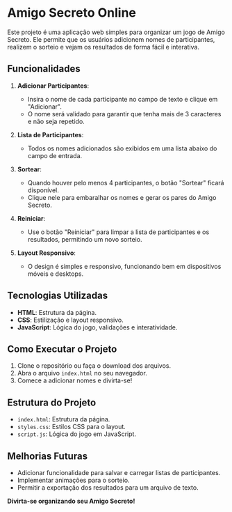 # Amigo Secreto Online

Este projeto é uma aplicação web simples para organizar um jogo de Amigo Secreto. Ele permite que os usuários adicionem nomes de participantes, realizem o sorteio e vejam os resultados de forma fácil e interativa.

## Funcionalidades

1. **Adicionar Participantes**:
   - Insira o nome de cada participante no campo de texto e clique em "Adicionar".
   - O nome será validado para garantir que tenha mais de 3 caracteres e não seja repetido.

2. **Lista de Participantes**:
   - Todos os nomes adicionados são exibidos em uma lista abaixo do campo de entrada.

3. **Sortear**:
   - Quando houver pelo menos 4 participantes, o botão "Sortear" ficará disponível.
   - Clique nele para embaralhar os nomes e gerar os pares do Amigo Secreto.

4. **Reiniciar**:
   - Use o botão "Reiniciar" para limpar a lista de participantes e os resultados, permitindo um novo sorteio.

5. **Layout Responsivo**:
   - O design é simples e responsivo, funcionando bem em dispositivos móveis e desktops.

## Tecnologias Utilizadas

- **HTML**: Estrutura da página.
- **CSS**: Estilização e layout responsivo.
- **JavaScript**: Lógica do jogo, validações e interatividade.

## Como Executar o Projeto

1. Clone o repositório ou faça o download dos arquivos.
2. Abra o arquivo `index.html` no seu navegador.
3. Comece a adicionar nomes e divirta-se!

## Estrutura do Projeto

- `index.html`: Estrutura da página.
- `styles.css`: Estilos CSS para o layout.
- `script.js`: Lógica do jogo em JavaScript.

## Melhorias Futuras

- Adicionar funcionalidade para salvar e carregar listas de participantes.
- Implementar animações para o sorteio.
- Permitir a exportação dos resultados para um arquivo de texto.

**Divirta-se organizando seu Amigo Secreto!**
